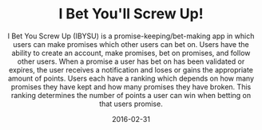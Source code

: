 ---
layout: project
title: "I Bet You'll Screw Up!"
subtitle: '<span class="caps">I Bet You Screw Up</span> (IBYSU) is a promise-keeping/bet-making app in which users can make promises which other users can bet on. Users have the ability to create an account, make promises, bet on promises, and follow other users. When a promise a user has bet on has been validated or expires, the user receives a notification and loses or gains the appropriate amount of points. Users each have a ranking which depends on how many promises they have kept and how many promises they have broken. This ranking determines the number of points a user can win when betting on that users promise.'
date:   2016-02-31
category: project
col: 2
tech: Ruby/Rails, Javascript/jQuery, Bourbon+Neat, Photoshop, Illustrator
images: [screwup-1.jpg, screwup-2.jpg] 
web_link: http://syncline.ca
github_link: https://joelkbennett.github.com/syncline
published: true
---